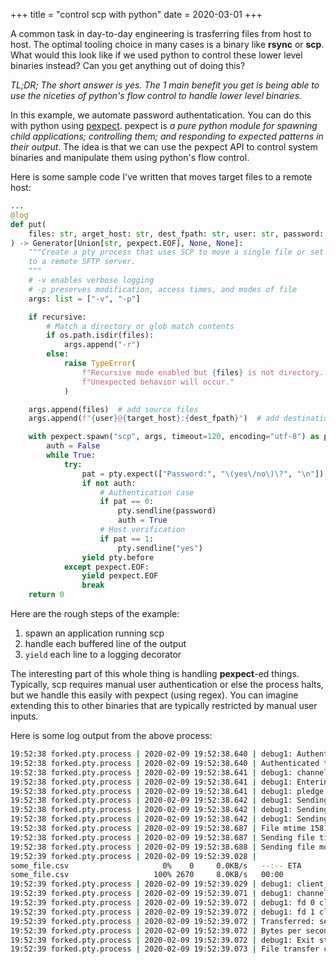 +++
title = "control scp with python"
date = 2020-03-01
+++

A common task in day-to-day engineering is trasferring files from host to host. The optimal tooling choice in many cases is a binary like **rsync** or **scp**. What would this look like if we used python to control these lower level binaries instead? Can you get anything out of doing this?

*TL;DR; The short answer is yes. The 1 main benefit you get is being able to use the niceties of python's flow control to handle lower level binaries.*

In this example, we automate password authentatication. You can do this with python using [pexpect](https://github.com/pexpect/pexpect). pexpect is _a pure python module for spawning child applications; controlling them; and responding to expected patterns in their output_. The idea is that we can use the pexpect API to control system binaries and manipulate them using python's flow control.

Here is some sample code I've written that moves target files to a remote host:

```python
...
@log
def put(
    files: str, arget_host: str, dest_fpath: str, user: str, password: str, recursive=False,
) -> Generator[Union[str, pexpect.EOF], None, None]:
    """Create a pty process that uses SCP to move a single file or set of files
    to a remote SFTP server.
    """
    # -v enables verbose logging
    # -p preserves modification, access times, and modes of file
    args: list = ["-v", "-p"]

    if recursive:
        # Match a directory or glob match contents
        if os.path.isdir(files):
            args.append("-r")
        else:
            raise TypeError(
                f"Recursive mode enabled but {files} is not directory. "
                f"Unexpected behavior will occur."
            )

    args.append(files)  # add source files
    args.append(f"{user}@{target_host}:{dest_fpath}")  # add destination path

    with pexpect.spawn("scp", args, timeout=120, encoding="utf-8") as pty:
        auth = False
        while True:
            try:
                pat = pty.expect(["Password:", "\(yes\/no\)\?", "\n"])
                if not auth:
                    # Authentication case
                    if pat == 0:
                        pty.sendline(password)
                        auth = True
                    # Host verification
                    if pat == 1:
                        pty.sendline("yes")
                yield pty.before
            except pexpect.EOF:
                yield pexpect.EOF
                break
    return 0

```

Here are the rough steps of the example:
1. spawn an application running scp
2. handle each buffered line of the output
3. `yield` each line to a logging decorator

The interesting part of this whole thing is handling **pexpect**-ed things. Typically, scp requires manual user authentication or else the process halts, but we handle this easily with pexpect (using regex). You can imagine extending this to other binaries that are typically restricted by manual user inputs.

Here is some log output from the above process:

```bash
19:52:38 forked.pty.process | 2020-02-09 19:52:38.640 | debug1: Authentication succeeded (keyboard-interactive).
19:52:38 forked.pty.process | 2020-02-09 19:52:38.640 | Authenticated to super.secure.host.com ([10.32.0.111]:22).
19:52:38 forked.pty.process | 2020-02-09 19:52:38.641 | debug1: channel 0: new [client-session]
19:52:38 forked.pty.process | 2020-02-09 19:52:38.641 | debug1: Entering interactive session.
19:52:38 forked.pty.process | 2020-02-09 19:52:38.641 | debug1: pledge: network
19:52:38 forked.pty.process | 2020-02-09 19:52:38.642 | debug1: Sending environment.
19:52:38 forked.pty.process | 2020-02-09 19:52:38.642 | debug1: Sending env LANG = en_US.UTF-8
19:52:38 forked.pty.process | 2020-02-09 19:52:38.642 | debug1: Sending command: scp -v -p -t some_file.csv
19:52:38 forked.pty.process | 2020-02-09 19:52:38.687 | File mtime 1581277956 atime 1581277956
19:52:38 forked.pty.process | 2020-02-09 19:52:38.687 | Sending file timestamps: T1581277956 0 1581277956 0
19:52:38 forked.pty.process | 2020-02-09 19:52:38.688 | Sending file modes: C0644 2670 some_file.csv
19:52:39 forked.pty.process | 2020-02-09 19:52:39.028 |
some_file.csv                     0%    0     0.0KB/s   --:-- ETA
some_file.csv                   100% 2670     8.0KB/s   00:00
19:52:39 forked.pty.process | 2020-02-09 19:52:39.029 | debug1: client_input_channel_req: channel 0 rtype exit-status reply 0
19:52:39 forked.pty.process | 2020-02-09 19:52:39.071 | debug1: channel 0: free: client-session, nchannels 1
19:52:39 forked.pty.process | 2020-02-09 19:52:39.072 | debug1: fd 0 clearing O_NONBLOCK
19:52:39 forked.pty.process | 2020-02-09 19:52:39.072 | debug1: fd 1 clearing O_NONBLOCK
19:52:39 forked.pty.process | 2020-02-09 19:52:39.072 | Transferred: sent 5744, received 2688 bytes, in 0.4 seconds
19:52:39 forked.pty.process | 2020-02-09 19:52:39.072 | Bytes per second: sent 13346.0, received 6245.5
19:52:39 forked.pty.process | 2020-02-09 19:52:39.072 | debug1: Exit status 0
19:52:39 forked.pty.process | 2020-02-09 19:52:39.073 | File transfer complete. Closing pexpect.spawn().
```
